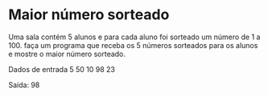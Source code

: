 # Maior número sorteado

Uma sala contém 5 alunos e para cada aluno foi sorteado um número de 1 a 100.
faça um programa que receba os 5 números sorteados para os alunos e mostre o maior número sorteado.

Dados de entrada
5
50
10
98
23

Saída: 
98